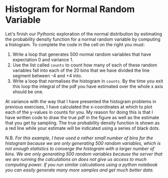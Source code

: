 # Histogram for Normal Random Variable

Let's finish our Pythonic exploration of the normal distribution by estimating the probability density function for a normal random variable by computing a histogram.  To complete the code in the cell on the right you must:

1. Write a loop that generates 500 normal random variables that have expectation 0 and variance 1.
2. Use the list called `counts` to count how many of each of these random variables fall into each of the 20 bins that we have divided the line segment between -4 and +4 into.
3. Write a loop that normalises the histogram in `counts`.  By the time you exit this loop the integral of the pdf you have estimated over the whole x axis should be one.

At variance with the way that I have presented the histogram problems in previous exercises, I have calculated the x-coordinates at which to plot each of the y-values in counts for you.  My reason for doing this is that I have written code to draw the true pdf in the figure as well as the estimate that you get by sampling.  The true probability density function is shown as a red line while your estimate will be indicated using a series of black dots. 

N.B.
_For this example, I have used a rather small number of bins for the histogram because we are only generating 500 random variables, which is not enough statistics to converge the histogram with a larger number of bins.  We are only generating 500 random variables because the server that we are running the calculations on does not give us access to much computing power.  If you run similar calculations using a python notebook you can easily generate many more samples and get much better data._ 
